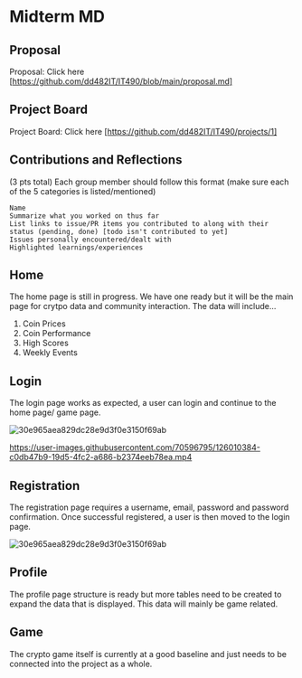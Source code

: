 
# Midterm MD

## Proposal
Proposal: Click here [https://github.com/dd482IT/IT490/blob/main/proposal.md]
## Project Board
Project Board: Click here [https://github.com/dd482IT/IT490/projects/1]

## Contributions and Reflections

(3 pts total) Each group member should follow this format (make sure each of the 5 categories is listed/mentioned) 
  
    Name
    Summarize what you worked on thus far
    List links to issue/PR items you contributed to along with their status (pending, done) [todo isn't contributed to yet]
    Issues personally encountered/dealt with 
    Highlighted learnings/experiences


## Home 
The home page is still in progress. We have one ready but it will be the main page for crytpo data and community interaction. The data will include...
1. Coin Prices 
2. Coin Performance 
3. High Scores 
4. Weekly Events

## Login 

The login page works as expected, a user can login and continue to the home page/ game page.

![30e965aea829dc28e9d3f0e3150f69ab](https://user-images.githubusercontent.com/70596795/126010065-d20ec88e-7da0-4fb9-8f97-a811fd19e8a9.png)


https://user-images.githubusercontent.com/70596795/126010384-c0db47b9-19d5-4fc2-a686-b2374eeb78ea.mp4



## Registration 

The registration page requires a username, email, password and password confirmation. Once successful registered, a user is then moved to the login page. 

![30e965aea829dc28e9d3f0e3150f69ab](https://user-images.githubusercontent.com/70596795/126010096-1ab9b6cf-d40b-490a-af34-f6a4bdcb2ecd.png)

## Profile

The profile page structure is ready but more tables need to be created to expand the data that is displayed. This data will mainly be game related.

## Game 

The crypto game itself is currently at a good baseline and just needs to be connected into the project as a whole. 



